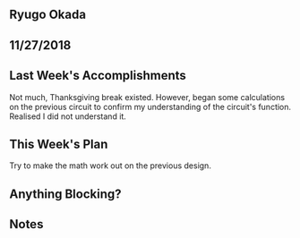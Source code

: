 ## Ryugo Okada
## 11/27/2018

## Last Week's Accomplishments
Not much, Thanksgiving break existed. However, began some calculations on
the previous circuit to confirm my understanding of the circuit's function.
Realised I did not understand it.

## This Week's Plan
Try to make the math work out on the previous design.

## Anything Blocking?

## Notes


